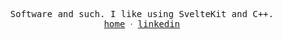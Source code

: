 <p align="center">
  <samp>
    Software and such. I like using SvelteKit and C++.
    <br/>
    <a href="https://rama.nz">home</a> ᐧ
    <a href="https://www.linkedin.com/in/shreyasrama">linkedin</a>
  </samp>
</p>
